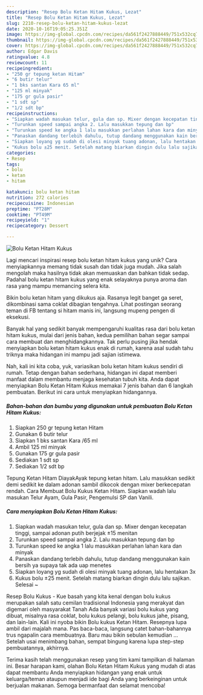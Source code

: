 ```yaml
---
description: "Resep Bolu Ketan Hitam Kukus, Lezat"
title: "Resep Bolu Ketan Hitam Kukus, Lezat"
slug: 2210-resep-bolu-ketan-hitam-kukus-lezat
date: 2020-10-16T19:05:25.351Z
image: https://img-global.cpcdn.com/recipes/da561f2427888449/751x532cq70/bolu-ketan-hitam-kukus-foto-resep-utama.jpg
thumbnail: https://img-global.cpcdn.com/recipes/da561f2427888449/751x532cq70/bolu-ketan-hitam-kukus-foto-resep-utama.jpg
cover: https://img-global.cpcdn.com/recipes/da561f2427888449/751x532cq70/bolu-ketan-hitam-kukus-foto-resep-utama.jpg
author: Edgar Davis
ratingvalue: 4.8
reviewcount: 11
recipeingredient:
- "250 gr tepung ketan Hitam"
- "6 butir telur"
- "1 bks santan Kara 65 ml"
- "125 ml minyak"
- "175 gr gula pasir"
- "1 sdt sp"
- "1/2 sdt bp"
recipeinstructions:
- "Siapkan wadah masukan telur, gula dan sp. Mixer dengan kecepatan tinggi, sampai adonan putih berjejak ±15 menitan"
- "Turunkan speed sampai angka 2. Lalu masukkan tepung dan bp"
- "Turunkan speed ke angka 1 lalu masukkan perlahan lahan kara dan minyak"
- "Panaskan dandang terlebih dahulu, tutup dandang menggunakan kain bersih ya supaya tak ada uap menetes"
- "Siapkan loyang yg sudah di olesi minyak tuang adonan, lalu hentakan 3x"
- "Kukus bolu ±25 menit. Setelah matang biarkan dingin dulu lalu sajikan. Selesai ~"
categories:
- Resep
tags:
- bolu
- ketan
- hitam

katakunci: bolu ketan hitam 
nutrition: 272 calories
recipecuisine: Indonesian
preptime: "PT28M"
cooktime: "PT49M"
recipeyield: "1"
recipecategory: Dessert

---
```



![Bolu Ketan Hitam Kukus](https://img-global.cpcdn.com/recipes/da561f2427888449/751x532cq70/bolu-ketan-hitam-kukus-foto-resep-utama.jpg)

Lagi mencari inspirasi resep bolu ketan hitam kukus yang unik? Cara menyiapkannya memang tidak susah dan tidak juga mudah. Jika salah mengolah maka hasilnya tidak akan memuaskan dan bahkan tidak sedap. Padahal bolu ketan hitam kukus yang enak selayaknya punya aroma dan rasa yang mampu memancing selera kita.

Bikin bolu ketan hitam yang dikukus aja. Rasanya legit banget ga seret, dikombinasi sama coklat dibagian tengahnya. Lihat postingan seorang teman di FB tentang si hitam manis ini, langsung mupeng pengen di eksekusi.

Banyak hal yang sedikit banyak mempengaruhi kualitas rasa dari bolu ketan hitam kukus, mulai dari jenis bahan, kedua pemilihan bahan segar sampai cara membuat dan menghidangkannya. Tak perlu pusing jika hendak menyiapkan bolu ketan hitam kukus enak di rumah, karena asal sudah tahu triknya maka hidangan ini mampu jadi sajian istimewa.


Nah, kali ini kita coba, yuk, variasikan bolu ketan hitam kukus sendiri di rumah. Tetap dengan bahan sederhana, hidangan ini dapat memberi manfaat dalam membantu menjaga kesehatan tubuh kita. Anda dapat menyiapkan Bolu Ketan Hitam Kukus memakai 7 jenis bahan dan 6 langkah pembuatan. Berikut ini cara untuk menyiapkan hidangannya.

<!--inarticleads1-->

##### Bahan-bahan dan bumbu yang digunakan untuk pembuatan Bolu Ketan Hitam Kukus:

1. Siapkan 250 gr tepung ketan Hitam
1. Gunakan 6 butir telur
1. Siapkan 1 bks santan Kara /65 ml
1. Ambil 125 ml minyak
1. Gunakan 175 gr gula pasir
1. Sediakan 1 sdt sp
1. Sediakan 1/2 sdt bp


Tepung Ketan Hitam DiayakAyak tepung ketan hitam. Lalu masukkan sedikit demi sedikit ke dalam adonan sambil dikocok dengan mixer berkecepatan rendah. Cara Membuat Bolu Kukus Ketan Hitam. Siapkan wadah lalu masukan Telur Ayam, Gula Pasir, Pengemulsi SP dan Vanili. 

<!--inarticleads2-->

##### Cara menyiapkan Bolu Ketan Hitam Kukus:

1. Siapkan wadah masukan telur, gula dan sp. Mixer dengan kecepatan tinggi, sampai adonan putih berjejak ±15 menitan
1. Turunkan speed sampai angka 2. Lalu masukkan tepung dan bp
1. Turunkan speed ke angka 1 lalu masukkan perlahan lahan kara dan minyak
1. Panaskan dandang terlebih dahulu, tutup dandang menggunakan kain bersih ya supaya tak ada uap menetes
1. Siapkan loyang yg sudah di olesi minyak tuang adonan, lalu hentakan 3x
1. Kukus bolu ±25 menit. Setelah matang biarkan dingin dulu lalu sajikan. Selesai ~


Resep Bolu Kukus - Kue basah yang kita kenal dengan bolu kukus merupakan salah satu cemilan tradisional Indonesia yang merakyat dan digemari oleh masyarakat Tanah Ada banyak variasi bolu kukus yang dibuat, misalnya rasa coklat, bolu kukus pelangi, bolu kukus jahe, pisang, dan lain-lain. Kali ini nyoba bikin Bolu kukus Ketan Hitam. Resepnya lupa ambil dari majalah mana. Pas baca-baca, langsung catet bahan-bahannya trus ngapalin cara membuatnya. Baru mau bikin sebulan kemudian … Setelah usai menimbang bahan, sempat bingung karena lupa step-step pembuatannya, akhirnya. 

Terima kasih telah menggunakan resep yang tim kami tampilkan di halaman ini. Besar harapan kami, olahan Bolu Ketan Hitam Kukus yang mudah di atas dapat membantu Anda menyiapkan hidangan yang enak untuk keluarga/teman ataupun menjadi ide bagi Anda yang berkeinginan untuk berjualan makanan. Semoga bermanfaat dan selamat mencoba!
